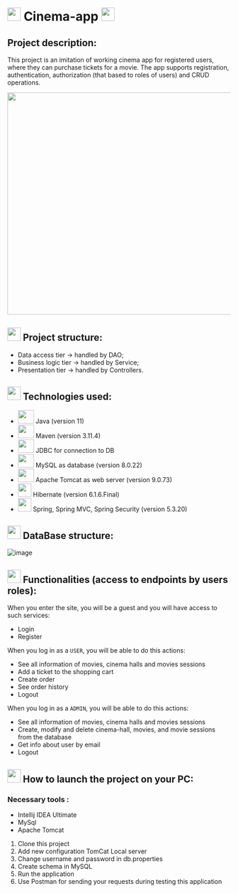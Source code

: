 # <img height="30" src="https://cdn-icons-png.flaticon.com/512/3418/3418886.png" width="30"/> Cinema-app <img height="30" src="https://cdn-icons-png.flaticon.com/512/3418/3418886.png" width="30"/>
## Project description:

This project is an imitation of working cinema app for registered users, where they can purchase tickets for a movie.
The app supports registration, authentication, authorization (that based to roles of users) and CRUD operations.


<img height="500" src="https://www.linguahouse.com/linguafiles/md5/c1a891a2958ae7c85915f28d4aaa3da1" width="950"/>


 ##  <img height="30" src="https://cdn-icons-png.flaticon.com/512/2790/2790295.png" width="30"/> Project structure:

- Data access tier -> handled by DAO;
- Business logic tier -> handled by Service;
- Presentation tier -> handled by Controllers.


 ## <img height="30" src="https://img.freepik.com/free-vector/illustration-social-media-concept_53876-18383.jpg?w=2000" width="30"/> Technologies used:

- <img height="30" src="https://cdn-icons-png.flaticon.com/512/5968/5968282.png" width="36"/> Java (version 11)
- <img height="30" src="https://images.sftcdn.net/images/t_app-logo-xl,f_auto,dpr_2/p/6ca8194c-164f-4718-930a-2bed171d0430/1359200834/apache-maven-maven-logo.png" width="36"/> Maven (version 3.11.4)
- <img height="30" src="https://encrypted-tbn0.gstatic.com/images?q=tbn:ANd9GcRsGDWZvGnIggXi_v9xMGaW9qZrlPaFz_Cjjw&usqp=CAU" width="36"/> JDBC for connection to DB
- <img height="30" src="https://camo.githubusercontent.com/f85f882cb31eeaeee657ec955313015c30378e8f56c3dc2f06933b617a276cfd/68747470733a2f2f77372e706e6777696e672e636f6d2f706e67732f3734372f3739382f706e672d7472616e73706172656e742d6d7973716c2d6c6f676f2d6d7973716c2d64617461626173652d7765622d646576656c6f706d656e742d636f6d70757465722d736f6674776172652d646f6c7068696e2d6d6172696e652d6d616d6d616c2d616e696d616c732d746578742d7468756d626e61696c2e706e67" width="36"/> MySQL as database (version 8.0.22)
- <img height="30" src="https://upload.wikimedia.org/wikipedia/commons/thumb/f/fe/Apache_Tomcat_logo.svg/1280px-Apache_Tomcat_logo.svg.png" width="36"/> Apache Tomcat as web server (version 9.0.73)
- <img height="30" src="https://static-00.iconduck.com/assets.00/hibernate-icon-491x512-qd6jy16p.png" width="30"/> Hibernate (version 6.1.6.Final)
- <img height="30" src="https://www.svgrepo.com/show/354380/spring-icon.svg" width="30"/> Spring, Spring MVC, Spring Security (version 5.3.20)

## <img height="30" src="https://www.svgrepo.com/show/224774/database.svg" width="30"/> DataBase structure:
![image](https://github.com/Vasyl-Piznak/my-cinema-app/assets/106866989/d095ac55-8132-4c75-844a-2801f684e467)


 ## <img height="30" src="https://cdn4.iconfinder.com/data/icons/survey-3/48/bl_478_real_time_features_live_internet_streaming_results_statistics_reports-512.png" width="30"/> Functionalities (access to endpoints by users roles):

When you enter the site, you will be a guest and you will have access to such services:
* Login
* Register

When you log in as a `USER`, you will be able to do this actions:
* See all information of movies, cinema halls and movies sessions
* Add a ticket to the shopping cart
* Create order
* See order history
* Logout

When you log in as a `ADMIN`, you will be able to do this actions:
* See all information of movies, cinema halls and movies sessions
* Create, modify and delete cinema-hall, movies, and movie sessions from the database
* Get info about user by email
* Logout

## <img height="30" src="https://cdn-icons-png.flaticon.com/512/4703/4703650.png" width="30"/> How to launch the project on your PC:

### Necessary tools :
* Intellij IDEA Ultimate
* MySql
* Apache Tomcat

1. Clone this project
2. Add new configuration TomCat Local server
3. Change username and password in db.properties
4. Create schema in MySQL
5. Run the application
6. Use Postman for sending your requests during testing this application
